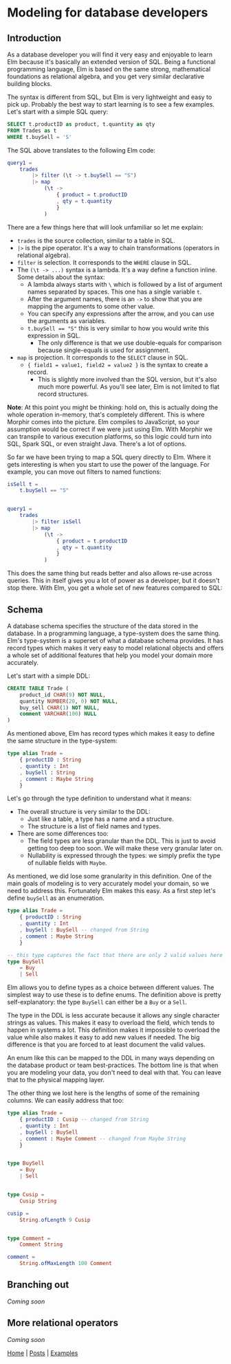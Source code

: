 # Modeling for database developers

## Introduction

As a database developer you will find it very easy and enjoyable to learn Elm
because it's basically an extended version of SQL. Being a functional programming
language, Elm is based on the same strong, mathematical foundations as relational 
algebra, and you get very similar declarative building blocks.

The syntax is different from SQL, but Elm is very lightweight and easy to pick up.
Probably the best way to start learning is to see a few examples. Let's start 
with a simple SQL query:

```sql
SELECT t.productID as product, t.quantity as qty
FROM Trades as t
WHERE t.buySell = 'S'
```

The SQL above translates to the following Elm code:

```elm
query1 =
    trades
        |> filter (\t -> t.buySell == "S")
        |> map
            (\t ->
                { product = t.productID
                , qty = t.quantity
                }
            )
```

There are a few things here that will look unfamiliar so let me explain:

* `trades` is the source collection, similar to a table in SQL.
* `|>` is the pipe operator. It's a way to chain transformations (operators in relational algebra).
* `filter` is selection. It corresponds to the `WHERE` clause in SQL.
* The `(\t -> ...)` syntax is a lambda. It's a way define a function inline. Some details about the syntax:
  * A lambda always starts with `\` which is followed by a list of argument names separated by spaces. This one has a single variable `t`.
  * After the argument names, there is an `->` to show that you are mapping the arguments to some other value.
  * You can specify any expressions after the arrow, and you can use the arguments as variables.
  * `t.buySell == "S"` this is very similar to how you would write this expression in SQL. 
    * The only difference is that we use double-equals for comparison because single-equals is used for assignment.
* `map` is projection. It corresponds to the `SELECT` clause in SQL.
  * `{ field1 = value1, field2 = value2 }` is the syntax to create a record.
    * This is slightly more involved than the SQL version, but it's also much more powerful. As you'll see later, Elm is
      not limited to flat record structures.

**Note**: At this point you might be thinking: hold on, this is actually doing the whole operation in-memory, that's completely different.
This is where Morphir comes into the picture. Elm compiles to JavaScript, so your assumption would be correct if we were just using Elm.
With Morphir we can transpile to various execution platforms, so this logic could turn into SQL, Spark SQL, or even straight Java. There's
a lot of options.

So far we have been trying to map a SQL query directly to Elm. Where it gets interesting is when you start to use the power of the language.
For example, you can move out filters to named functions:

```elm
isSell t =
    t.buySell == "S"


query1 =
    trades
        |> filter isSell
        |> map
            (\t ->
                { product = t.productID
                , qty = t.quantity
                }
            )
```

This does the same thing but reads better and also allows re-use across queries. This in itself gives you a lot of power as a developer,
but it doesn't stop there. With Elm, you get a whole set of new features compared to SQL:

## Schema

A database schema specifies the structure of the data stored in the database. In a programming language, a type-system does the same thing.
Elm's type-system is a superset of what a database schema provides. It has record types which makes it very easy to model relational objects
and offers a whole set of additional features that help you model your domain more accurately.

Let's start with a simple DDL:

```sql
CREATE TABLE Trade (
    product_id CHAR(9) NOT NULL,
    quantity NUMBER(20, 0) NOT NULL,
    buy_sell CHAR(1) NOT NULL,
    comment VARCHAR(100) NULL
)
```

As mentioned above, Elm has record types which makes it easy to define the same structure in the type-system:

```elm
type alias Trade =
    { productID : String
    , quantity : Int
    , buySell : String
    , comment : Maybe String
    }
```

Let's go through the type definition to understand what it means:

* The overall structure is very similar to the DDL:
  * Just like a table, a type has a name and a structure.
  * The structure is a list of field names and types.
* There are some differences too:
  * The field types are less granular than the DDL. This is just to avoid getting too deep too soon. We will 
  make these very granular later on.
  * Nullability is expressed through the types: we simply prefix the type of nullable fields with `Maybe`.

As mentioned, we did lose some granularity in this definition. One of the main goals of modeling is to very accurately model
your domain, so we need to address this. Fortunately Elm makes this easy. As a first step let's define `buySell` as an enumeration.

```elm
type alias Trade =
    { productID : String
    , quantity : Int
    , buySell : BuySell -- changed from String
    , comment : Maybe String
    }

-- this type captures the fact that there are only 2 valid values here
type BuySell 
    = Buy 
    | Sell
```

Elm allows you to define types as a choice between different values. The simplest way to use these is to
define enums. The definition above is pretty self-explanatory: the type `BuySell` can either be a `Buy` or a `Sell`.

The type in the DDL is less accurate because it allows any single character strings as values. This makes 
it easy to overload the field, which tends to happen in systems a lot. This definition makes it impossible 
to overload the value while also makes it easy to add new values if needed. The big difference is that you
are forced to at least document the valid values.

An enum like this can be mapped to the DDL in many ways depending on the database product or team best-practices.
The bottom line is that when you are modeling your data, you don't need to deal with that. You can leave that to 
the physical mapping layer.

The other thing we lost here is the lengths of some of the remaining columns. We can easily address that too:

```elm
type alias Trade =
    { productID : Cusip -- changed from String
    , quantity : Int
    , buySell : BuySell
    , comment : Maybe Comment -- changed from Maybe String
    }


type BuySell 
    = Buy 
    | Sell


type Cusip = 
    Cusip String

cusip =
    String.ofLength 9 Cusip


type Comment = 
    Comment String

comment =
    String.ofMaxLength 100 Comment
```

## Branching out

_Coming soon_


## More relational operators

_Coming soon_

[Home](/index) | [Posts](posts) | [Examples](https://github.com/finos/morphir-examples/)